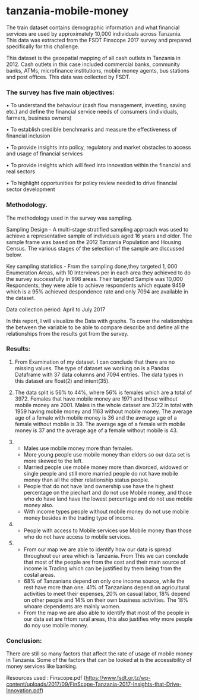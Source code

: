 # tanzania-mobile-money

The train dataset contains demographic information and what financial services are used by approximately 10,000 individuals 
across Tanzania. This data was extracted from the FSDT Finscope 2017 survey and prepared specifically for this challenge. 

This dataset is the geospatial mapping of all cash outlets in Tanzania in 2012. Cash outlets in this case included commercial 
banks, community banks, ATMs, microfinance institutions, mobile money agents, bus stations and post offices. This data was 
collected by FSDT.

### The survey has five main objectives:

• To understand the behaviour (cash flow management, investing, saving etc.) and define
the financial service needs of consumers (individuals, farmers, business owners)

• To establish credible benchmarks and measure the effectiveness of financial inclusion

• To provide insights into policy, regulatory and market obstacles to access and usage
of financial services

• To provide insights which will feed into innovation within the financial and real sectors

• To highlight opportunities for policy review needed to drive financial sector
development 

### Methodology.

The methodology used in the survey was sampling.

Sampling Design - A multi-stage stratified sampling approach was used to achieve a representative sample
of individuals aged 16 years and older. The sample frame was based on the 2012 Tanzania
Population and Housing Census. The various stages of the selection of the sample are
discussed below.

Key sampling statistics - From the sampling done,they targeted 1, 000 Enumeration Areas, with 10 Interviews per in each area
they achieved to do the survey successfully in 998 areas. Their targeted Sample was 10,000 Respondents, 
they were able to achieve respondents which equate 9459 which is a 95% achieved despondence rate and only 7094 are available 
in the dataset. 

Data collection period: April to July 2017

In this report, I will visualize the Data with graphs. To cover the relationships the between the variable to be able to compare describe and define all the relationships from the results got from the survey.

### Results:

1. From Examination of my dataset. I can conclude that there are no missing values. The type of dataset we working on is a Pandas Dataframe with 37 data columns and 7094 entries. The data types in this dataset are float(2) and intent(35).

2. The data split is 56% to 44%, where 56% is females which are a total of 3972. Females that have mobile money are 1971 and those without mobile money are 2001. Males in the whole dataset are 3122 in total with 1959 having mobile money and 1163 without mobile money. The average age of a female with mobile money is 36 and the average age of a female without mobile is 39. The average age of a female with mobile money is 37 and the average age of a female without mobile is 43. 

3. - Males use mobile money more than females.
   - More young people use mobile money than elders so our data set is more skewed to the left.
   - Married people use mobile money more than divorced, widowed or single people and still more married people do not have mobile money than all the other relationship status people.
   - People that do not have land ownership use have the highest percentage on the piechart and do not use Mobile money, and those who do have land have the lowest percentage and do not use mobile money also.
   - With income types people without mobile money do not use mobile money besides in the trading type of income.

4. - People with access to Mobile services use Mobile money than those who do not have access to mobile services.

5. - From our map we are able to identify how our data is spread throughout our area which is Tanzania. From This we can conclude that most of the people are from the cost and their main source of income is Trading which can be justified by them being from the costal areas.
   - 68% of Tanzanians depend on only one income source, while the rest have more than one. 41% of Tanzanians depend on agricultural activities to meet their expenses, 20% on casual labor, 18% depend on other people and 14% on their own business activities. The 18% whoare dependents are mainly women.
   - From the map we are also able to identify that most of the people in our data set are frtom rural areas, this also justifies why more people do noy use mobile money.
   
### Conclusion: 

There are still so many factors that affect the rate of usage of mobile money in Tanzania. Some of the factors that can be looked at is the accessibility of money services like banking. 

Resources used : Finscope.pdf (https://www.fsdt.or.tz/wp-content/uploads/2017/09/FinScope-Tanzania-2017-Insights-that-Drive-Innovation.pdf)
